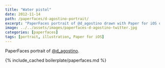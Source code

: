 ```yaml
---
title: "Water pistol"
date: 2012-11-14
path: /paperfaces/d-agostino-portrait/
excerpt: "PaperFaces portrait of @d_agostino drawn with Paper for iOS on an iPad."
image: ../../assets/images/paperfaces-d-agostino-twitter.jpg
categories: [paperfaces]
tags: [portrait, illustration, Paper for iOS]
---
```


PaperFaces portrait of [@d_agostino](https://twitter.com/d_agostino).

{% include_cached boilerplate/paperfaces.md %}

